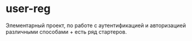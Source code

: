 # user-reg

Элементарный проект, по работе с аутентификацией и авторизацией различными способами +
есть ряд стартеров.